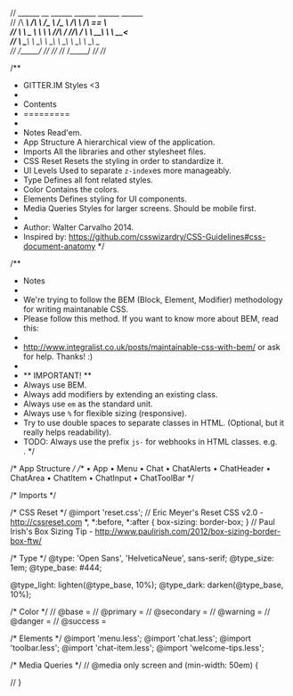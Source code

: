 //  ______     __     ______   ______   ______     ______   
// /\  ___\   /\ \   /\__  _\ /\__  _\ /\  ___\   /\  == \  
// \ \ \__ \  \ \ \  \/_/\ \/ \/_/\ \/ \ \  __\   \ \  __<  
//  \ \_____\  \ \_\    \ \_\    \ \_\  \ \_____\  \ \_\ \_\
//   \/_____/   \/_/     \/_/     \/_/   \/_____/   \/_/ /_/

/**
 * GITTER.IM Styles <3
 *
 * Contents
 * =========
 *
 * Notes                Read'em.
 * App Structure        A hierarchical view of the application.
 * Imports              All the libraries and other stylesheet files.
 * CSS Reset            Resets the styling in order to standardize it.
 * UI Levels            Used to separate `z-index`es more manageably.
 * Type                 Defines all font related styles.
 * Color                Contains the colors.
 * Elements             Defines styling for UI components.
 * Media Queries        Styles for larger screens. Should be mobile first.
 *
 * Author: Walter Carvalho 2014.
 * Inspired by: https://github.com/csswizardry/CSS-Guidelines#css-document-anatomy
 */

/**
  * Notes
  *
  * We're trying to follow the BEM (Block, Element, Modifier) methodology for writing maintanable CSS.
  * Please follow this method. If you want to know more about BEM, read this:
  *
  * http://www.integralist.co.uk/posts/maintainable-css-with-bem/ or ask for help. Thanks! :)
  *
  * ** IMPORTANT! **
  * Always use BEM.
  * Always add modifiers by extending an existing class.
  * Always use `em` as the standard unit.
  * Always use `%` for flexible sizing (responsive).
  * Try to use double spaces to separate classes in HTML. (Optional, but it really helps readability).
  * TODO: Always use the prefix `js-` for webhooks in HTML classes. e.g. <div class='chat-item__content  js-example-webhook'>.
  */

/* App Structure */
/**
  • App
      • Menu
      • Chat
          • ChatAlerts
          • ChatHeader
          • ChatArea
              • ChatItem
          • ChatInput
          • ChatToolBar
  */

/* Imports */

/* CSS Reset */
@import 'reset.css'; // Eric Meyer's Reset CSS v2.0 - http://cssreset.com
*, *:before, *:after { box-sizing: border-box; } // Paul Irish's Box Sizing Tip - http://www.paulirish.com/2012/box-sizing-border-box-ftw/


/* Type */
@type: 'Open Sans', 'HelveticaNeue', sans-serif;
@type_size: 1em;
@type_base: #444;

@type_light: lighten(@type_base, 10%);
@type_dark: darken(@type_base, 10%);

/* Color */
// @base =
// @primary =
// @secondary =
// @warning =
// @danger =
// @success =

/* Elements */
@import 'menu.less';
@import 'chat.less';
@import 'toolbar.less';
@import 'chat-item.less';
@import 'welcome-tips.less';

/* Media Queries */
// @media only screen and (min-width: 50em) {

// }
